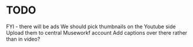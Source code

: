 # TODO

FYI - there will be ads
We should pick thumbnails on the Youtube side
Upload them to central Museworkf account
Add captions over there rather than in video?
